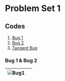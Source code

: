 # Problem Set 1

## Codes
1. [Bug 1](./Bug1.m)
2. [Bug 2](./Bug2.m)
3. [Tangent Bug](./Tangent_Bug/m)

### Bug 1 & Bug 2
![Bug1](https://github.com/user-attachments/assets/51ec43ac-1ea8-4794-9b42-80c02ec74be0) | []()
--- | ---
